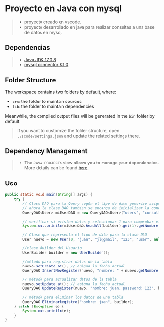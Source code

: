 # Proyecto en Java con mysql

>- proyecto creado en vscode.
>- proyecto desarrollado en java para realizar consultas a una base de datos en mysql.

## Dependencias

>- [Java JDK 17.0.8](https://www.oracle.com/java/technologies/javase/jdk17-archive-downloads.html)
>- [mysql connector 8.1.0](https://dev.mysql.com/downloads/connector/j/)

## Folder Structure

The workspace contains two folders by default, where:

- `src`: the folder to maintain sources
- `lib`: the folder to maintain dependencies

Meanwhile, the compiled output files will be generated in the `bin` folder by default.

> If you want to customize the folder structure, open `.vscode/settings.json` and update the related settings there.

## Dependency Management

>- The `JAVA PROJECTS` view allows you to manage your dependencies. More details can be found [here](https://github.com/microsoft/vscode-java-dependency#manage-dependencies).

## Uso
```java
public static void main(String[] args) {
    try {
        // Clase DAO para la Query según el tipo de dato generico asignado
        // ahora la clase DAO tambien se encarga de inicializar la conexión a la base de datos
        QueryDAO<User> miUserDAO = new QueryDAO<User>("users", "consulta", "localhost", "3306", "test_user", "5x5W12");

        // verificar si existen datos y seleccionar 1 para comprobar el nombre
        System.out.println(miUserDAO.ReadAll(builder).get(1).getNombre());

        // Clase que representa el tipo de dato para la clase DAO
        User nuevo = new User(0, "juan", "jl@gmail", "123", "user", null, null);

        //clase Builder del Usuario 
        UserBuilder builder = new UserBuilder();

        //método para registrar datos de la tabla
        nuevo.setCreate_at(); // asigna la fecha actual
        QueryDAO.InsertNewRegister(nuevo, "nombre: " + nuevo.getNombre(), builder);

        // método para actualizar datos de la tabla
        nuevo.setUpdate_at(); // asigna la fecha actual
        QueryDAO.UpdateRegister(nuevo, "nombre: juan, password: 123", builder);

        // método para eliminar los datos de una tabla
        QueryDAO.EliminarRegistro("nombre: juan", builder);
    } catch (Exception e) {
        System.out.println(e);
    }
}
```
